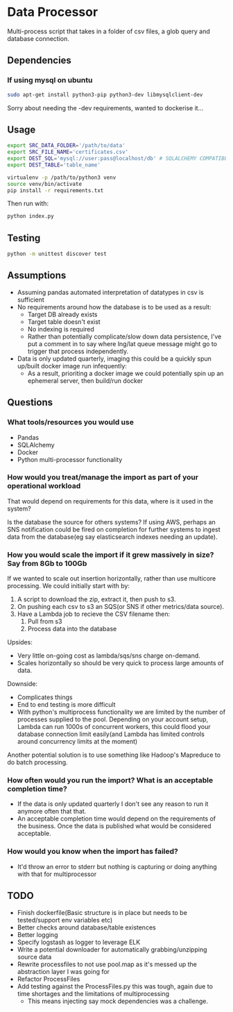 # Data Processor

Multi-process script that takes in a folder of csv files, a glob query and database connection.

## Dependencies

### If using mysql on ubuntu

```bash
sudo apt-get install python3-pip python3-dev libmysqlclient-dev
```

Sorry about needing the -dev requirements, wanted to dockerise it...

## Usage

```bash
export SRC_DATA_FOLDER='/path/to/data'
export SRC_FILE_NAME='certificates.csv'
export DEST_SQL='mysql://user:pass@localhost/db' # SQLALCHEMY COMPATIBLE postgsql://user:pass@localhost/db
export DEST_TABLE='table_name'

virtualenv -p /path/to/python3 venv
source venv/bin/activate
pip install -r requirements.txt
```

Then run with:

```bash
python index.py
```

## Testing

```bash
python -m unittest discover test
```


## Assumptions

* Assuming pandas automated interpretation of datatypes in csv is sufficient
* No requirements around how the database is to be used as a result:
  * Target DB already exists
  * Target table doesn't exist
  * No indexing is required
  * Rather than potentially complicate/slow down data persistence, I've put a comment in to say where lng/lat queue message might go to trigger that process independently.
* Data is only updated quarterly, imaging this could be a quickly spun up/built docker image run infequently:
  * As a result, prioriting a docker image we could potentially spin up an ephemeral server, then build/run docker

## Questions

### What tools/resources you would use

* Pandas
* SQLAlchemy
* Docker
* Python multi-processor functionality

### How would you treat/manage the import as part of your operational workload

That would depend on requirements for this data, where is it used in the system?

Is the database the source for others systems? If using AWS, perhaps an SNS notification could be fired on completion for further systems to ingest data from the database(eg say elasticsearch indexes needing an update).

### How you would scale the import if it grew massively in size? Say from 8Gb to 100Gb

If we wanted to scale out insertion horizontally, rather than use multicore processing. We could initially start with by:

1. A script to download the zip, extract it, then push to s3.
2. On pushing each csv to s3 an SQS(or SNS if other metrics/data source).
3. Have a Lambda job to recieve the CSV filename then:
    1. Pull from s3
    2. Process data into the database

Upsides:

* Very little on-going cost as lambda/sqs/sns charge on-demand.
* Scales horizontally so should be very quick to process large amounts of data.

Downside:

* Complicates things
* End to end testing is more difficult
* With python's multiprocess functionality we are limited by the number of processes supplied to the pool. Depending on your account setup, Lambda can run 1000s of concurrent workers, this could flood your database connection limit easily(and Lambda has limited controls around concurrency limits at the moment)

Another potential solution is to use something like Hadoop's Mapreduce to do batch processing.

### How often would you run the import? What is an acceptable completion time?

* If the data is only updated quarterly I don't see any reason to run it anymore often that that.
* An acceptable completion time would depend on the requirements of the business. Once the data is published what would be considered acceptable.

### How would you know when the import has failed?

* It'd throw an error to stderr but nothing is capturing or doing anything with that for multiprocessor

## TODO

* Finish dockerfile(Basic structure is in place but needs to be tested/support env variables etc)
* Better checks around database/table existences
* Better logging
* Specify logstash as logger to leverage ELK
* Write a potential downloader for automatically grabbing/unzipping source data
* Rewrite processfiles to not use pool.map as it's messed up the abstraction layer I was going for
* Refactor ProcessFiles
* Add testing against the ProcessFiles.py this was tough, again due to time shortages and the limitations of multiprocessing
  * This means injecting say mock dependencies was a challenge.